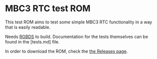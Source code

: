 # MBC3 RTC test ROM

This test ROM aims to test some simple MBC3 RTC functionality in a way that is easily readable.

Needs [RGBDS](https://github.com/rednex/rgbds) to build. Documentation for the tests themselves can be found in the
[tests.md] file.

In order to download the ROM, check the [the Releases page](https://github.com/aaaaaa123456789/rtc3test/releases).
